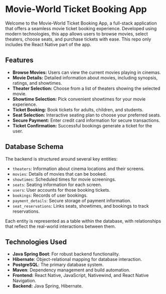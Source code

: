 # Movie-World Ticket Booking App 

Welcome to the Movie-World Ticket Booking App, a full-stack application that offers a seamless movie ticket booking experience. Developed using modern technologies, this app allows users to browse movies, select theaters, choose seats, and purchase tickets with ease.
This repo only includes the React Native part of the app.

## Features
- **Browse Movies:** Users can view the current movies playing in cinemas. 
- **Movie Details:** Detailed information about movies, including synopsis, ratings, and showtimes.
- **Theater Selection:** Choose from a list of theaters showing the selected movie.
- **Showtime Selection:** Pick convenient showtimes for your movie experience.
- **Ticket Booking:** Book tickets for adults, children, and students.
- **Seat Selection:** Interactive seating plan to choose your preferred seats.
- **Secure Payment:** Enter credit card information for secure transactions.
- **Ticket Confirmation:** Successful bookings generate a ticket for the user.

## Database Schema
The backend is structured around several key entities:
- `theaters`: Information about cinema locations and their screens.
- `movies`: Details of movies that can be booked.
- `showtimes`: Scheduled times for movie screenings.
- `seats`: Seating information for each screen.
- `users`: User accounts for those booking tickets.
- `bookings`: Records of user bookings.
- `payment_details`: Secure storage of payment information.
- `seat_reservations`: Links seats, showtimes, and bookings to track reservations.

Each entity is represented as a table within the database, with relationships that reflect the real-world interactions between them.

## Technologies Used
- **Java Spring Boot**: For robust backend functionality.
- **Hibernate**: Object-relational mapping for database interaction.
- **PostgreSQL**: The primary database system.
- **Maven**: Dependency management and build automation.
- **Frontend:** React Native, JavaScript, Nativewind, and React Native Navigation.
- **Backend:** Java Spring, Hibernate.
 
 
